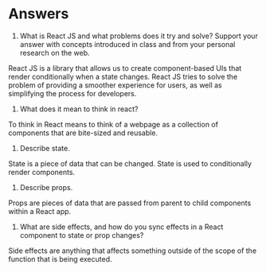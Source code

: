 # Answers

1. What is React JS and what problems does it try and solve? Support your answer with concepts introduced in class and from your personal research on the web.

React JS is a library that allows us to create component-based UIs that render conditionally when a state changes. React JS tries to solve the problem of providing a smoother experience for users, as well as simplifying the process for developers.

1. What does it mean to think in react?

To think in React means to think of a webpage as a collection of components that are bite-sized and reusable.

1. Describe state.

State is a piece of data that can be changed. State is used to conditionally render components.

1. Describe props.

Props are pieces of data that are passed from parent to child components within a React app.

1. What are side effects, and how do you sync effects in a React component to state or prop changes?

Side effects are anything that affects something outside of the scope of the function that is being executed.
